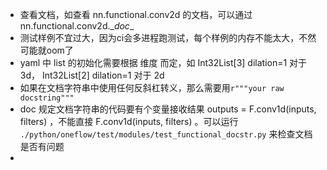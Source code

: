 

- 查看文档，如查看 nn.functional.conv2d 的文档，可以通过 nn.functional.conv2d.\__doc__
- 测试样例不宜过大，因为ci会多进程跑测试，每个样例的内存不能太大，不然可能就oom了 
- yaml 中 list 的初始化需要根据 维度 而定，如 Int32List[3] dilation=1 对于 3d， Int32List[2] dilation=1 对于 2d
- 如果在文档字符串中使用任何反斜杠转义，那么需要用`r"""your raw docstring"""`
- doc 规定文档字符串的代码要有个变量接收结果 outputs = F.conv1d(inputs, filters) ，不能直接 F.conv1d(inputs, filters) 。可以运行 `./python/oneflow/test/modules/test_functional_docstr.py` 来检查文档是否有问题
- 

